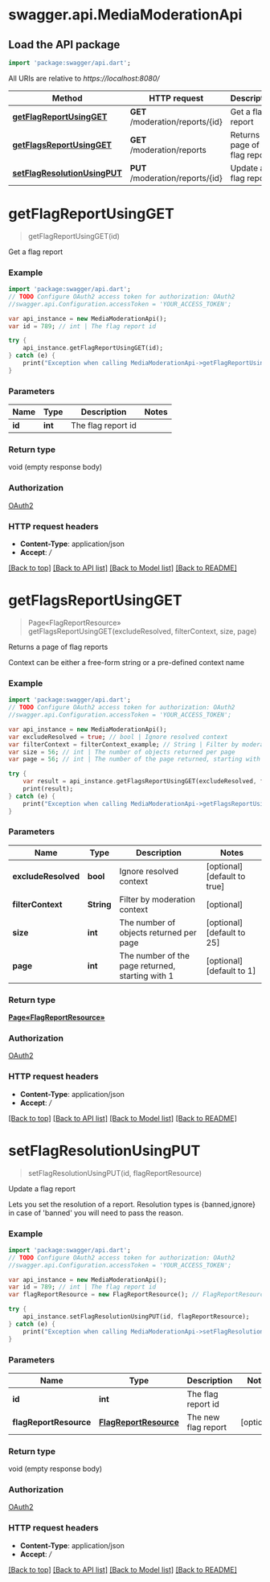 # swagger.api.MediaModerationApi

## Load the API package
```dart
import 'package:swagger/api.dart';
```

All URIs are relative to *https://localhost:8080/*

Method | HTTP request | Description
------------- | ------------- | -------------
[**getFlagReportUsingGET**](MediaModerationApi.md#getFlagReportUsingGET) | **GET** /moderation/reports/{id} | Get a flag report
[**getFlagsReportUsingGET**](MediaModerationApi.md#getFlagsReportUsingGET) | **GET** /moderation/reports | Returns a page of flag reports
[**setFlagResolutionUsingPUT**](MediaModerationApi.md#setFlagResolutionUsingPUT) | **PUT** /moderation/reports/{id} | Update a flag report


# **getFlagReportUsingGET**
> getFlagReportUsingGET(id)

Get a flag report

### Example 
```dart
import 'package:swagger/api.dart';
// TODO Configure OAuth2 access token for authorization: OAuth2
//swagger.api.Configuration.accessToken = 'YOUR_ACCESS_TOKEN';

var api_instance = new MediaModerationApi();
var id = 789; // int | The flag report id

try { 
    api_instance.getFlagReportUsingGET(id);
} catch (e) {
    print("Exception when calling MediaModerationApi->getFlagReportUsingGET: $e\n");
}
```

### Parameters

Name | Type | Description  | Notes
------------- | ------------- | ------------- | -------------
 **id** | **int**| The flag report id | 

### Return type

void (empty response body)

### Authorization

[OAuth2](../README.md#OAuth2)

### HTTP request headers

 - **Content-Type**: application/json
 - **Accept**: */*

[[Back to top]](#) [[Back to API list]](../README.md#documentation-for-api-endpoints) [[Back to Model list]](../README.md#documentation-for-models) [[Back to README]](../README.md)

# **getFlagsReportUsingGET**
> Page«FlagReportResource» getFlagsReportUsingGET(excludeResolved, filterContext, size, page)

Returns a page of flag reports

Context can be either a free-form string or a pre-defined context name

### Example 
```dart
import 'package:swagger/api.dart';
// TODO Configure OAuth2 access token for authorization: OAuth2
//swagger.api.Configuration.accessToken = 'YOUR_ACCESS_TOKEN';

var api_instance = new MediaModerationApi();
var excludeResolved = true; // bool | Ignore resolved context
var filterContext = filterContext_example; // String | Filter by moderation context
var size = 56; // int | The number of objects returned per page
var page = 56; // int | The number of the page returned, starting with 1

try { 
    var result = api_instance.getFlagsReportUsingGET(excludeResolved, filterContext, size, page);
    print(result);
} catch (e) {
    print("Exception when calling MediaModerationApi->getFlagsReportUsingGET: $e\n");
}
```

### Parameters

Name | Type | Description  | Notes
------------- | ------------- | ------------- | -------------
 **excludeResolved** | **bool**| Ignore resolved context | [optional] [default to true]
 **filterContext** | **String**| Filter by moderation context | [optional] 
 **size** | **int**| The number of objects returned per page | [optional] [default to 25]
 **page** | **int**| The number of the page returned, starting with 1 | [optional] [default to 1]

### Return type

[**Page«FlagReportResource»**](Page«FlagReportResource».md)

### Authorization

[OAuth2](../README.md#OAuth2)

### HTTP request headers

 - **Content-Type**: application/json
 - **Accept**: */*

[[Back to top]](#) [[Back to API list]](../README.md#documentation-for-api-endpoints) [[Back to Model list]](../README.md#documentation-for-models) [[Back to README]](../README.md)

# **setFlagResolutionUsingPUT**
> setFlagResolutionUsingPUT(id, flagReportResource)

Update a flag report

Lets you set the resolution of a report. Resolution types is {banned,ignore} in case of 'banned' you will need to pass the reason.

### Example 
```dart
import 'package:swagger/api.dart';
// TODO Configure OAuth2 access token for authorization: OAuth2
//swagger.api.Configuration.accessToken = 'YOUR_ACCESS_TOKEN';

var api_instance = new MediaModerationApi();
var id = 789; // int | The flag report id
var flagReportResource = new FlagReportResource(); // FlagReportResource | The new flag report

try { 
    api_instance.setFlagResolutionUsingPUT(id, flagReportResource);
} catch (e) {
    print("Exception when calling MediaModerationApi->setFlagResolutionUsingPUT: $e\n");
}
```

### Parameters

Name | Type | Description  | Notes
------------- | ------------- | ------------- | -------------
 **id** | **int**| The flag report id | 
 **flagReportResource** | [**FlagReportResource**](FlagReportResource.md)| The new flag report | [optional] 

### Return type

void (empty response body)

### Authorization

[OAuth2](../README.md#OAuth2)

### HTTP request headers

 - **Content-Type**: application/json
 - **Accept**: */*

[[Back to top]](#) [[Back to API list]](../README.md#documentation-for-api-endpoints) [[Back to Model list]](../README.md#documentation-for-models) [[Back to README]](../README.md)

